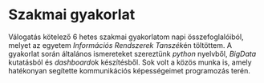 ﻿Szakmai gyakorlat
=================

Válogatás kötelező 6 hetes szakmai gyakorlatom napi összefoglalóiból, melyet az egyetem *Információs Rendszerek Tanszék*én töltöttem. A gyakorlat során általános ismereteket szereztünk *python* nyelvből, *BigData* kutatásból és *dashboard*ok készítésből. Sok volt a közös munka is, amely hatékonyan segítette kommunikációs képességeimet programozás terén.